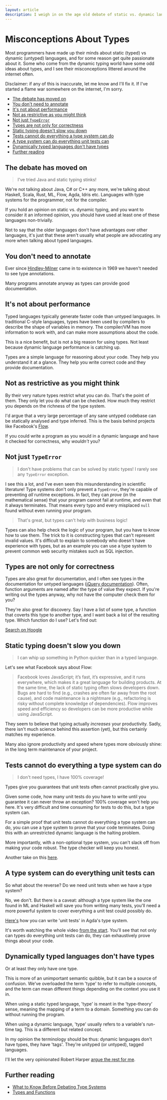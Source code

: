 ```yaml
---
layout: article
description: I weigh in on the age old debate of static vs. dynamic languages, and fix some misconceptions I've seen argued against type systems.
---
```


# Misconceptions About Types

Most programmers have made up their minds about static (typed) vs
dynamic (untyped) languages, and for some reason get quite passionate
about it. Some who come from the dynamic typing world have some odd
ideas about types, and I see their misconceptions littered around the
internet often.

Disclaimer: if any of this is inaccurate, let me know and I'll fix
it. If I've started a flame war somewhere on the internet, I'm sorry.

* [The debate has moved on](#the-debate-has-moved-on)
* [You don't need to annotate](#you-dont-need-to-annotate)
* [It's not about performance](#its-not-about-performance)
* [Not as restrictive as you might think](#not-as-restrictive-as-you-might-think)
* [Not just `TypeError`](#not-just-typeerror)
* [Types are not only for correctness](#types-are-not-only-for-correctness)
* [Static typing doesn't slow you down](#static-typing-doesnt-slow-you-down)
* [Tests cannot do everything a type system can do](#tests-cannot-do-everything-a-type-system-can-do)
* [A type system can do everything unit tests can](#a-type-system-can-do-everything-unit-tests-can)
* [Dynamically typed languages don't have types](#dynamically-typed-languages-dont-have-types)
* [Further reading](#further-reading)

## The debate has moved on

> I've tried Java and static typing stinks!

We're not talking about Java, C# or C++ any more, we're talking about
Haskell, Scala, Rust, ML, Flow, Agda, Idris etc. Languages with type
systems for the programmer, not for the compiler.

If you hold an opinion on static vs. dynamic typing, and you want to
consider it an informed opinion, you should have used at least one of
these languages non-trivially.

Not to say that the older languages don't have advantages over other
languages, it's just that these aren't usually what people are
advocating any more when talking about typed languages.

## You don't need to annotate

Ever since
[Hindley-Milner](http://en.wikipedia.org/wiki/Hindley–Milner_type_system)
came in to existence in 1969 we haven't needed to see type annotations.

Many programs annotate anyway as types can provide good documentation.

## It's not about performance

Typed languages typically generate faster code than untyped
languages. In traditional C-style languages, types have been used by
compilers to describe the shape of variables in memory. The
compiler/VM has more information to work with, and can make more
assumptions about the code.

This is a nice benefit, but is not a big reason for using types. Not
least because dynamic language performance is catching up.

Types are a simple language for reasoning about your code. They help
you understand it at a glance. They help you write correct code and
they provide documentation.

## Not as restrictive as you might think

By their very nature types restrict what you can do. That's the point
of them. They only let you do what can be checked. How much they
restrict you depends on the richness of the type system.

I'd argue that a very large percentage of any sane untyped codebase
can be statically analysed and type inferred. This is the basis behind
projects like Facebook's [Flow](http://flowtype.org).

If you could write a program as you would in a dynamic language and
have it checked for correctness, why *wouldn't* you?

## Not just `TypeError`

> I don't have problems that can be solved by static types! I rarely
> see any `TypeError` exception.

I see this a lot, and I've even seen this misunderstanding in
scientific literature! Type systems don't only prevent a `TypeError`,
they're capable of preventing *all* runtime exceptions. In fact, they
can *prove* (in the mathematical sense) that your program cannot fail
at runtime, and even that it always terminates. That means every typo
and every misplaced `null` found without even running your program.

> That's great, but types can't help with business logic!

Types can also help check the logic of your program, but you have to
know how to use them. The trick to it is constructing types that can't
represent invalid values. It's difficult to explain to somebody who
doesn't have experience with types, but as an example you can use a
type system to prevent common web security mistakes such as SQL
injection.

## Types are not only for correctness

Types are also great for documentation, and I often see types in the
documentation for untyped languages
([jQuery documentation](http://api.jquery.com/add/)). Often, function
arguments are named after the type of value they expect. If you're
writing out the types anyway, why not have the computer check them for
you?

They're also great for discovery. Say I have a list of some type, a
function that coverts this type to another type, and I want back a
list of the resulting type. Which function do I use? Let's find out:

[Search on Hoogle](https://www.haskell.org/hoogle/?hoogle=%28a+-%3e+b%29+-%3e+%5ba%5d+-%3e+%5bb%5d)

## Static typing doesn't slow you down

> I can whip up something in Python quicker than in a typed language.

Let's see what Facebook says about Flow:

> Facebook loves JavaScript; it’s fast, it’s expressive, and it runs
> everywhere, which makes it a great language for building products. At
> the same time, the lack of static typing often slows developers
> down. Bugs are hard to find (e.g., crashes are often far away from the
> root cause), and code maintenance is a nightmare (e.g., refactoring is
> risky without complete knowledge of dependencies). Flow improves speed
> and efficiency so developers can be more productive while using
> JavaScript.

They seem to believe that typing actually *increases* your
productivity. Sadly, there isn't much science behind this assertion
(yet), but this certainly matches my experience.

Many also ignore productivity and speed where types more obviously
shine: in the long term maintenance of your project.

## Tests cannot do everything a type system can do

> I don't need types, I have 100% coverage!

Types give you guarantees that unit tests often cannot practically
give you.

Given some code, how many unit tests do you have to write until you
guarantee it can never throw an exception? 100% coverage won't help
you here. It's very difficult and time consuming for tests to do this,
but a type system can.

For a simple proof that unit tests cannot do everything a type system
can do, you can use a type system to prove that your code
terminates. Doing this with an unrestricted dynamic language is the
halting problem.

More importantly, with a non-optional type system, you can't slack off
from making your code robust. The type checker will keep you
honest.

Another take on this [here](http://evanfarrer.blogspot.ca/2012/06/unit-testing-isnt-enough-you-need.html).

## A type system can do everything unit tests can

So what about the reverse? Do we need unit tests when we have a type system?

No, we don't. But there is a caveat: although a type system like the
one found in ML and Haskell will save you from writing many tests,
you'll need a more powerful system to cover everything a unit test
could possibly do.

[Here's](https://www.youtube.com/watch?v=8WFMK0hv8bE&t=31m30s) how you can write 'unit tests' in Agda's type system.

It's worth watching the whole video [from the start](https://www.youtube.com/watch?v=8WFMK0hv8bE). You'll see that
not only can types do everything unit tests can do, they can
exhaustively prove things about your code.

## Dynamically typed languages don't have types

Or at least they only have one type.

This is more of an unimportant semantic quibble, but it can be a
source of confusion. We've overloaded the term 'type' to refer to
multiple concepts, and the term can mean different things depending on
the context you use it in.

When using a static typed language, 'type' is meant in the
'type-theory' sense, meaning the mapping of a term to a
domain. Something you can do without running the program.

When using a dynamic language, 'type' usually refers to a variable's
run-time tag. This is a different but related concept.

In my opinion the terminology should be thus: dynamic languages don't
have types, they have 'tags'. They're unityped (or untyped), tagged
languages.

I'll let the very opinionated Robert Harper [argue the rest for me](https://existentialtype.wordpress.com/2011/03/19/dynamic-languages-are-static-languages/).

## Further reading

* [What to Know Before Debating Type Systems](http://blogs.perl.org/users/ovid/2010/08/what-to-know-before-debating-type-systems.html)
* [Types and Functions](http://bartoszmilewski.com/2014/11/24/types-and-functions/)

